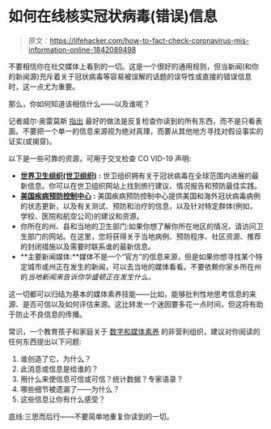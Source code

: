 # 如何在线核实冠状病毒(错误)信息

> 原文：<https://lifehacker.com/how-to-fact-check-coronavirus-mis-information-online-1842089498>

不要相信你在社交媒体上看到的一切。这是一个很好的通用规则，但当新闻(和你的新闻源)充斥着关于冠状病毒等容易被误解的话题的误导性或直接的错误信息时，这一点尤为重要。



那么，你如何知道该相信什么——以及谁呢？

记者威尔·奥雷莫斯 [指出](https://onezero.medium.com/the-simplest-way-to-spot-coronavirus-misinformation-on-social-media-4b7995448071) 最好的做法是反复检查你读到的所有东西，而不是只看表面。不要把一个单一的信息来源视为绝对真理，而要从其他地方寻找对假设事实的证实(或揭穿)。

以下是一些可靠的资源，可用于交叉检查 CO VID-19 声明:

*   [**世界卫生组织(世卫组织)**](https://www.who.int/emergencies/diseases/novel-coronavirus-2019) **:** 世卫组织拥有关于冠状病毒在全球范围内进展的最新信息。你可以在世卫组织网站上找到旅行建议、情况报告和预防最佳实践。
*   [**美国疾病预防控制中心**](https://www.cdc.gov/coronavirus/2019-ncov/index.html) **:** 美国疾病预防控制中心提供美国和海外冠状病毒病例的状态更新，以及有关测试、预防和治疗的信息，以及针对特定群体(例如，学校、医院和航空公司)的建议和资源。
*   你所在的州、县和当地的卫生部门:如果你想了解你所在地区的情况，请访问卫生部门的网站。在这里，您将获得关于当地病例、预防程序、社区资源、推荐的封闭措施以及需要时联系谁的最新信息。
*   **主要新闻媒体:**媒体不是一个“官方”的信息来源，但是如果你想寻找某个特定城市或州正在发生的新闻，可以去当地的媒体看看。不要依赖你家乡所在州的*当地新闻来告诉你华盛顿正在发生什么。*

这一切都可以归结为基本的媒体素养技能——比如，能够批判性地思考信息的来源、是否可信以及如何评估来源。这比转发一个迷因要多花一点时间，但这将有助于防止不良信息的传播。

常识，一个教育孩子和家庭关于 [数字和媒体素养](https://www.commonsensemedia.org/news-and-media-literacy/what-is-media-literacy-and-why-is-it-important) 的非营利组织，建议对你阅读的任何东西提出以下问题:

1.  谁创造了它，为什么？
2.  此消息或信息是给谁的？
3.  用什么来使信息可信或可信？统计数据？专家语录？
4.  哪些细节被遗漏了——为什么？
5.  这些信息让你有什么感受？

底线:三思而后行——不要简单地重复你读到的一切。